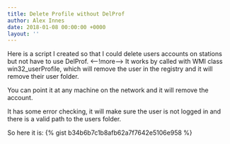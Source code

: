 ```yaml
---
title: Delete Profile without DelProf
author: Alex Innes
date: 2018-01-08 00:00:00 +0000
layout: ''
---
```

Here is a script I created so that I could delete users accounts on stations but not have to use DelProf.
<--!more-->
It works by called with WMI class win32_userProfile, which will remove the user in the registry and it will remove their user folder. 

You can point it at any machine on the network and it will remove the account. 

It has some error checking, it will make sure the user is not logged in and there is a valid path to the users folder.

So here it is:
{% gist b34b6b7c1b8afb62a7f7642e5106e958 %}
